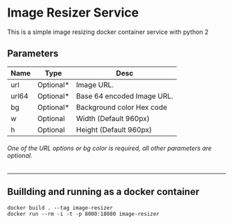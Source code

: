 # Image Resizer Service

This is a simple image resizing docker container service with python 2

## Parameters

| Name  | Type | Desc |
| ------------ | ------------  |------------ |
| url  |    Optional* | Image URL.  |
| url64  |    Optional* | Base 64 encoded Image URL.  |
| bg  |    Optional*  | Background color Hex code  |
| w  |    Optional  | Width (Default 960px)  |
| h  |    Optional  | Height (Default 960px)  |

###### One of the URL options or bg color is required, all other parameters are optional.

------------

## Buillding and running as a docker container

```
docker build . --tag image-resizer
docker run --rm -i -t -p 8000:18080 image-resizer
```